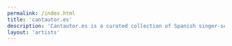 ```yaml
---
permalink: /index.html
title: 'cantautor.es'
description: 'Cantautor.es is a curated collection of Spanish singer-songwriters, dedicated to supporting their artistry and helping you discover musicians'
layout: 'artists'
---
```

